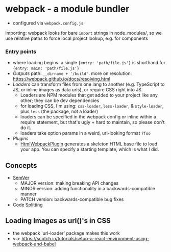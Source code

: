 # webpack - a module bundler
- configured via `webpack.config.js`

importing: webpack looks for bare `import` strings in node_modules/, so we use relative paths to force local project lookup, e.g. for components

### Entry points
- where loading begins. a single `{entry: 'path/file.js'}` is shorthand for `{entry: main: 'path/file.js'}`
- *Outputs* path: `__dirname + '/build'`. more on resolution: https://webpack.github.io/docs/resolving.html
- *Loaders* can transform files from one lang to another (e.g. TypeScript to JS, or inline images as data urls), or require CSS right into JS.
  - Loaders are NPM modules that get added to your project like any other; they can be dev dependencies
  - for loading CSS, I'm using: `css-loader`, `less-loader`, & `style-loader`, plus `less` (the package, not a loader)
  - loaders can be specified in the webpack config or inline within a require statement, but that's ugly + hard to maintain, so please don't do it.
  - loaders take option params in a weird, url-looking format `?foo`
- *Plugins*
  - [HtmlWebpackPlugin](https://github.com/jantimon/html-webpack-plugin) generates a skeleton HTML base file to load your app. You can specify a starting template, which is what I did.

## Concepts
- [SemVer](http://semver.org/)
  - MAJOR version: making breaking API changes
  - MINOR version: adding functionality in a backwards-compatible manner
  - PATCH version: backwards-compatible bug fixes
- Code Splitting

## Loading Images as url()'s in CSS
- the webpack 'url-loader' package makes this work
- via: https://scotch.io/tutorials/setup-a-react-environment-using-webpack-and-babel
